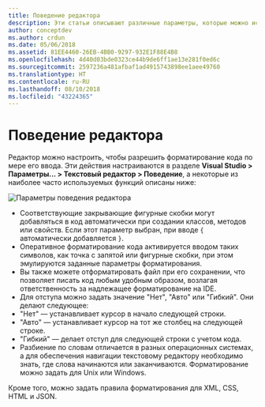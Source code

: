 ```yaml
---
title: Поведение редактора
description: Эти статьи описывают различные параметры, которые можно использовать для изменения поведения текстового редактора в Visual Studio для Mac
author: conceptdev
ms.author: crdun
ms.date: 05/06/2018
ms.assetid: 81EE4460-26EB-4BB0-9297-932E1F88E4B8
ms.openlocfilehash: 4d40d03bde0323ce44b9de6ff1ae13e281f0ed6c
ms.sourcegitcommit: 2597236a481afbaf1ad4915743898ee1aee49760
ms.translationtype: HT
ms.contentlocale: ru-RU
ms.lasthandoff: 08/10/2018
ms.locfileid: "43224365"
---
```

# <a name="editor-behavior"></a>Поведение редактора

Редактор можно настроить, чтобы разрешить форматирование кода по мере его ввода. Эти действия настраиваются в разделе **Visual Studio > Параметры... > Текстовый редактор > Поведение**, а некоторые из наиболее часто используемых функций описаны ниже:

![Параметры поведения редактора](media/source-editor-image9.png)

*  Соответствующие закрывающие фигурные скобки могут добавляться в код автоматически при создании классов, методов или свойств. Если этот параметр выбран, при вводе `{` автоматически добавляется `}`.
* Оперативное форматирование кода активируется вводом таких символов, как точка с запятой или фигурные скобки, при этом эмулируются заданные параметры форматирования.
* Вы также можете отформатировать файл при его сохранении, что позволяет писать код любым удобным образом, возлагая ответственность за надлежащее форматирование на IDE.
* Для отступа можно задать значение "Нет", "Авто" или "Гибкий". Они делают следующее:
 * "Нет" — устанавливает курсор в начало следующей строки.
 * "Авто" — устанавливает курсор на тот же столбец на следующей строке.
 * "Гибкий" — делает отступ для следующей строки с учетом кода.
* Разбиение по словам отличается в разных операционных системах, а для обеспечения навигации текстовому редактору необходимо знать, где слова начинаются или заканчиваются. Форматирование можно задать для Unix или Windows.

Кроме того, можно задать правила форматирования для XML, CSS, HTML и JSON.